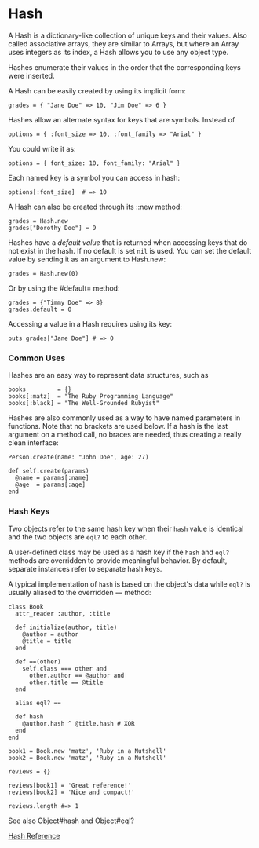 # Hash

A Hash is a dictionary-like collection of unique keys and their values. Also
called associative arrays, they are similar to Arrays, but where an Array uses
integers as its index, a Hash allows you to use any object type.

Hashes enumerate their values in the order that the corresponding keys were
inserted.

A Hash can be easily created by using its implicit form:

    grades = { "Jane Doe" => 10, "Jim Doe" => 6 }

Hashes allow an alternate syntax for keys that are symbols. Instead of

    options = { :font_size => 10, :font_family => "Arial" }

You could write it as:

    options = { font_size: 10, font_family: "Arial" }

Each named key is a symbol you can access in hash:

    options[:font_size]  # => 10

A Hash can also be created through its ::new method:

    grades = Hash.new
    grades["Dorothy Doe"] = 9

Hashes have a *default value* that is returned when accessing keys that do not
exist in the hash. If no default is set `nil` is used. You can set the default
value by sending it as an argument to Hash.new:

    grades = Hash.new(0)

Or by using the #default= method:

    grades = {"Timmy Doe" => 8}
    grades.default = 0

Accessing a value in a Hash requires using its key:

    puts grades["Jane Doe"] # => 0

### Common Uses

Hashes are an easy way to represent data structures, such as

    books         = {}
    books[:matz]  = "The Ruby Programming Language"
    books[:black] = "The Well-Grounded Rubyist"

Hashes are also commonly used as a way to have named parameters in functions.
Note that no brackets are used below. If a hash is the last argument on a
method call, no braces are needed, thus creating a really clean interface:

    Person.create(name: "John Doe", age: 27)

    def self.create(params)
      @name = params[:name]
      @age  = params[:age]
    end

### Hash Keys

Two objects refer to the same hash key when their `hash` value is identical
and the two objects are `eql?` to each other.

A user-defined class may be used as a hash key if the `hash` and `eql?`
methods are overridden to provide meaningful behavior.  By default, separate
instances refer to separate hash keys.

A typical implementation of `hash` is based on the object's data while `eql?`
is usually aliased to the overridden `==` method:

    class Book
      attr_reader :author, :title

      def initialize(author, title)
        @author = author
        @title = title
      end

      def ==(other)
        self.class === other and
          other.author == @author and
          other.title == @title
      end

      alias eql? ==

      def hash
        @author.hash ^ @title.hash # XOR
      end
    end

    book1 = Book.new 'matz', 'Ruby in a Nutshell'
    book2 = Book.new 'matz', 'Ruby in a Nutshell'

    reviews = {}

    reviews[book1] = 'Great reference!'
    reviews[book2] = 'Nice and compact!'

    reviews.length #=> 1

See also Object#hash and Object#eql?

[Hash Reference](https://ruby-doc.org/core-2.5.0/Hash.html)
